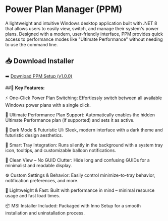 # Power Plan Manager (PPM)
A lightweight and intuitive Windows desktop application built with .NET 8 that allows users to easily view, switch, and manage their system's power plans. Designed with a modern, user-friendly interface, PPM provides quick access to performance modes like "Ultimate Performance" without needing to use the command line.

## 📥 Download Installer

➡️ [Download PPM Setup (v1.0.0)](https://github.com/surya-cn/PPM/releases/latest)




##🚀 **Key Features:**

⚡ One-Click Power Plan Switching:
Effortlessly switch between all available Windows power plans with a single click.

🎯 Ultimate Performance Plan Support:
Automatically enables the hidden Ultimate Performance plan (if supported) and sets it as active.

🌙 Dark Mode & Futuristic UI:
Sleek, modern interface with a dark theme and futuristic design aesthetics.

🧠 Smart Tray Integration:
Runs silently in the background with a system tray icon, tooltips, and customizable balloon notifications.

🧹 Clean View – No GUID Clutter:
Hide long and confusing GUIDs for a minimalist and readable display.

⚙️ Custom Settings & Behavior:
Easily control minimize-to-tray behavior, notification preferences, and more.

🧩 Lightweight & Fast:
Built with performance in mind – minimal resource usage and fast load times.

📦 MSI Installer Included:
Packaged with Inno Setup for a smooth installation and uninstallation process.

